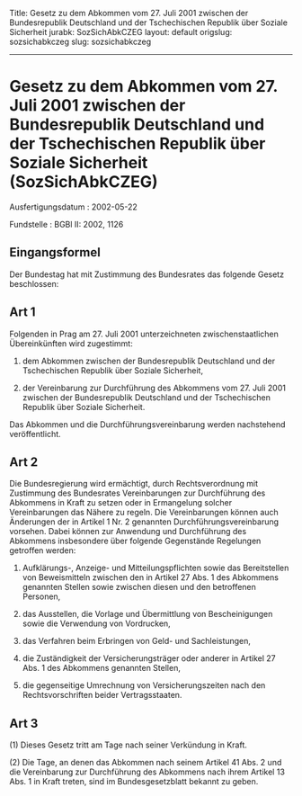 Title: Gesetz zu dem Abkommen vom 27. Juli 2001 zwischen der Bundesrepublik Deutschland
  und der Tschechischen Republik über Soziale Sicherheit
jurabk: SozSichAbkCZEG
layout: default
origslug: sozsichabkczeg
slug: sozsichabkczeg

---

# Gesetz zu dem Abkommen vom 27. Juli 2001 zwischen der Bundesrepublik Deutschland und der Tschechischen Republik über Soziale Sicherheit (SozSichAbkCZEG)

Ausfertigungsdatum
:   2002-05-22

Fundstelle
:   BGBl II: 2002, 1126



## Eingangsformel

Der Bundestag hat mit Zustimmung des Bundesrates das folgende Gesetz
beschlossen:


## Art 1

Folgenden in Prag am 27. Juli 2001 unterzeichneten zwischenstaatlichen
Übereinkünften wird zugestimmt:

1.  dem Abkommen zwischen der Bundesrepublik Deutschland und der
    Tschechischen Republik über Soziale Sicherheit,


2.  der Vereinbarung zur Durchführung des Abkommens vom 27. Juli 2001
    zwischen der Bundesrepublik Deutschland und der Tschechischen Republik
    über Soziale Sicherheit.



Das Abkommen und die Durchführungsvereinbarung werden nachstehend
veröffentlicht.


## Art 2

Die Bundesregierung wird ermächtigt, durch Rechtsverordnung mit
Zustimmung des Bundesrates Vereinbarungen zur Durchführung des
Abkommens in Kraft zu setzen oder in Ermangelung solcher
Vereinbarungen das Nähere zu regeln. Die Vereinbarungen können auch
Änderungen der in Artikel 1 Nr. 2 genannten Durchführungsvereinbarung
vorsehen. Dabei können zur Anwendung und Durchführung des Abkommens
insbesondere über folgende Gegenstände Regelungen getroffen werden:

1.  Aufklärungs-, Anzeige- und Mitteilungspflichten sowie das
    Bereitstellen von Beweismitteln zwischen den in Artikel 27 Abs. 1 des
    Abkommens genannten Stellen sowie zwischen diesen und den betroffenen
    Personen,


2.  das Ausstellen, die Vorlage und Übermittlung von Bescheinigungen sowie
    die Verwendung von Vordrucken,


3.  das Verfahren beim Erbringen von Geld- und Sachleistungen,


4.  die Zuständigkeit der Versicherungsträger oder anderer in Artikel 27
    Abs. 1 des Abkommens genannten Stellen,


5.  die gegenseitige Umrechnung von Versicherungszeiten nach den
    Rechtsvorschriften beider Vertragsstaaten.





## Art 3

(1) Dieses Gesetz tritt am Tage nach seiner Verkündung in Kraft.

(2) Die Tage, an denen das Abkommen nach seinem Artikel 41 Abs. 2 und
die Vereinbarung zur Durchführung des Abkommens nach ihrem Artikel 13
Abs. 1 in Kraft treten, sind im Bundesgesetzblatt bekannt zu geben.

